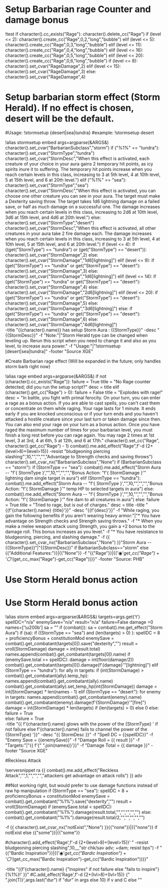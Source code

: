 # Setup Barbarian rage Counter and damage bonus

!test <drac2>
if character().cc_exists("Rage"):
  character().delete_cc("Rage")
if (level <= 2):
  character().create_cc("Rage",0,2,"long","bubble")
elif (level <= 5):
  character().create_cc("Rage",0,3,"long","bubble")
elif (level <= 11):
  character().create_cc("Rage",0,4,"long","bubble")
elif (level <= 16):
  character().create_cc("Rage",0,5,"long","bubble")
elif (level <= 20):
  character().create_cc("Rage",0,6,"long","bubble")
if (level <= 8):
  character().set_cvar("RageDamage",2)
elif (level <= 15):
  character().set_cvar("RageDamage",3)
else:
  character().set_cvar("RageDamage",4)  
</drac2>


# Setup barbarian storm effect (Storm Herald). If no effect is chosen, desert will be the default.
#Usage: !stormsetup {desert|sea|tundra}
#example: !stormsetup desert

!alias stormsetup embed
<drac2>
args=argparse(&ARGS&)
character().set_cvar("BarbarianSubclass","storm")
if ("%1%" == "tundra"):
  character().set_cvar("StormType","tundra")
  character().set_cvar("StormDesc","When this effect is activated, each creature of your choice in your aura gains 2 temporary hit points, as icy spirits inure it to suffering. The temporary hit points increase when you reach certain levels in this class, increasing to 3 at 5th level, 4 at 10th level, 5 at 15th level, and 6 at 20th level.")
elif ("%1%" == "sea"):
  character().set_cvar("StormType","sea")
  character().set_cvar("StormDesc","When this effect is activated, you can choose one other creature you can see in your aura. The target must make a Dexterity saving throw. The target takes 1d6 lightning damage on a failed save, or half as much damage on a successful one. The damage increases when you reach certain levels in this class, increasing to 2d6 at 10th level, 3d6 at 15th level, and 4d6 at 20th level.")
else:
  character().set_cvar("StormType","desert")
  character().set_cvar("StormDesc","When this effect is activated, all other creatures in your aura take 2 fire damage each. The damage increases when you reach certain levels in this class, increasing to 3 at 5th level, 4 at 10th level, 5 at 15th level, and 6 at 20th level.")
if (level <= 4):
  if ((get("StormType") == "tundra") or (get("StormType") == "desert")):
    character().set_cvar("StormDamage",2)
  else:
    character().set_cvar("StormDamage","1d6[lightning]")
elif (level <= 9):
  if (get("StormType") == "tundra" or get("StormType") == "desert"):
    character().set_cvar("StormDamage",3)
  else:
    character().set_cvar("StormDamage","1d6[lightning]")
elif (level <= 14):
  if (get("StormType") == "tundra" or get("StormType") == "desert"):
    character().set_cvar("StormDamage",4)
  else: 
    character().set_cvar("StormDamage","2d6[lightning]")
elif (level <= 20):
  if (get("StormType") == "tundra" or get("StormType") == "desert"):
    character().set_cvar("StormDamage",5)
  else: 
    character().set_cvar("StormDamage","3d6[lightning]")
else:
  if (get("StormType") == "tundra" or get("StormType") == "desert"):
    character().set_cvar("StormDamage",6)
  else:
    character().set_cvar("StormDamage","4d6[lightning]")  
</drac2>
-title "{{character().name}} has setup Storm Aura : {{StormType}}"
-desc "{{StormDesc}}"
-f "Note:"|"Storm Herald type can be changed when leveling up. Rerun this script when you need to change it and also as you level, to increase aura power."
-f "Usage:"|"!stormsetup [desert|sea|tundra]"
-footer "Source XGE"


#Create Barbarian rage effect (Will be expanded in the future; only handles storm barb right now)
 
!alias rage embed
<drac2>
args=argparse(&ARGS&)
if not (character().cc_exists("Rage")):
  failure = True
  title = "No Rage counter detected; did you run the setup script?"
  desc = title
elif (character().get_cc("Rage") > 0):
  failure = False
  title = "Explodes with rage!"
  desc = "In battle, you fight with primal ferocity. On your turn, you can enter a rage as a bonus action. If you are able to cast spells, you can't cast them or concentrate on them while raging. Your rage lasts for 1 minute. It ends early if you are knocked unconscious or if your turn ends and you haven't attacked a hostile creature since your last turn or taken damage since then. You can also end your rage on your turn as a bonus action. Once you have raged the maximum number of times for your barbarian level, you must finish a long rest before you can rage again. You may rage 2 times at 1st level, 3 at 3rd, 4 at 6th, 5 at 12th, and 6 at 17th."
  character().set_cc("Rage", character().get_cc("Rage") - 1)
  combat().me.add_effect("Rage",f'-d {2+(level>8)+(level>15)} -resist "bludgeoning piercing slashing"',10,"","","","Advantage to Strength checks and saving throws")
  character().set_cvar_nx("BarbarianSubclass","None")
  if (BarbarianSubclass == "storm"):
    if (StormType == "sea"):
      combat().me.add_effect("Storm Aura -- "f'{ StormType }',"",10,"","","","Bonus Action: "f'{ StormDamage }'" lightning dam single target in aura")
    elif (StormType == "tundra"):
      combat().me.add_effect("Storm Aura -- "f'{ StormType }',"",10,"","","","Bonus Action: "f'{ StormDamage }'" temp HP to selected targets in aura")
    else:
      combat().me.add_effect("Storm Aura -- "f'{ StormType }',"",10,"","","","Bonus Action: "f'{ StormDamage }'" fire dam to all creatures in aura")
else:
  failure = True
  title = "Tried to rage, but is out of charges."
  desc = title
</drac2>
-title "{{f'{character().name} {title}'}}"
-desc "{{f'{desc}'}}"
-f "While raging, you gain the following benefits if you aren't wearing heavy armor:"|"* You have advantage on Strength checks and Strength saving throws."
-f "* When you make a melee weapon attack using Strength, you gain a +2 bonus to the damage roll. This bonus increases as you level."
-f "* You have resistance to bludgeoning, piercing, and slashing damage."
-f {{ character().set_cvar_nx("BarbarianSubclass","None") }}"Storm Aura -- {{StormType}}"|"{{StormDesc}}" if BarbarianSubclass=="storm" else {{"Additional Features:"}}|{{"None"}}
-f "{{"Rage"}}|{{'◉'*get_cc("Rage") + '〇'*(get_cc_max("Rage")-get_cc("Rage"))}}"
-footer "Source: PHB"


# Use Storm Herald bonus action

# Use Storm Herald bonus action

!alias storm embed
<drac2>
args=argparse(&ARGS&)
targets=args.get('t')
spellDC="n/a"
enemySave="n/a"
result="n/a"
failure=False
damage =0
names=['\u200b']
sa = ""
if (combat()):
    sa = combat().me.get_effect("Storm Aura")
    if (sa):
      if ((StormType == "sea") and (len(targets) > 0) ):
        spellDC = 8 + proficiencyBonus + constitutionMod
        enemySave = combat().get_combatant(targets[0]).save("dexterity","")
        result = vroll(StormDamage)
        damage = int(result.total)
        names.append(combat().get_combatant(targets[0]).name)
        if (enemySave.total >= spellDC):
          damage = int(floor(damage/2))        
        combat().get_combatant(targets[0]).damage(f'{damage}'"[lightning]")
      elif (StormType == "tundra"):
        for ally in targets:
          if (int(StormDamage) > combat().get_combatant(ally).temp_hp):
            names.append(combat().get_combatant(ally).name)
            combat().get_combatant(ally).set_temp_hp(int(StormDamage))
            damage = int(StormDamage) * len(names - 1)
      elif (StormType == "desert"):
        for enemy in targets:
          names.append(combat().get_combatant(enemy).name)
          combat().get_combatant(enemy).damage(f'{StormDamage}'"[fire]")
          damage = int(StormDamage) * len(targets)  if (len(targets) > 0) else 0
      else:
        failure = True    
    else:
      failure = True      
</drac2>
-title "{{ f'{character().name} glows with the power of the {StormType} ' if not failure else  f'{character().name} fails to channel the power of the {StormType} '}}"
-desc "{{ StormDesc }}"
-f "Spell DC = {{spellDC}}"
-f "Enemy Save = {{enemySave}}"
-f "Damage Roll = {{ result }}"
-f "Targets:"|"{{ f'{"  ".join(names)}'}}"
-f "Damage Total = {{ damage }}"
-footer "Source XGE"


#Reckless Attack

!serversnippet ra {{ combat().me.add_effect("Reckless Attack","",1,"","","","attackers get advantage on attack rolls") }} adv











































##Not working right, but would prefer to use damage functions instead of raw hp manipulation
  if (StormType == "sea"):
    spellDC = 8 + proficiencyBonus + constitutionMod
    enemySave = combat().get_combatant("%1%").save("dexterity","")
	result = vroll(StormDamage)
    if (enemySave.total < spellDC):
      combat().get_combatant("%1%").damage(result.total,"","","","","")
    else:
      combat().get_combatant("%1%").damage(result.total/2,"","","","","")


-f {{ character().set_cvar_nx("notExist","None") }}{{"none"}}|{{"none"}} if notExist else {{"some"}}|{{"some"}}


#character().add_effect('Rage',f'-d {2+(level>8)+(level>15)}' " -resist bludgeoning piercing slashing",10,,,,"str chk/sav adv; +dam; resist bps")
-f "{{"Bardic Inspiration"}}|{{'◉'*get_cc("Bardic Inspiration") + '〇'*(get_cc_max("Bardic Inspiration")-get_cc("Bardic Inspiration"))}}"

-title "{{f'{character().name} {"Inspires" if not failure else "fails to inspire"} {%1%}!' }}" 
#C.add_effect('Rage',f'-d {2+(lvl>8)+(lvl>15)} {" ".join(T)}',args.last("dur") if "dur" in args else 10) if v and C else ""